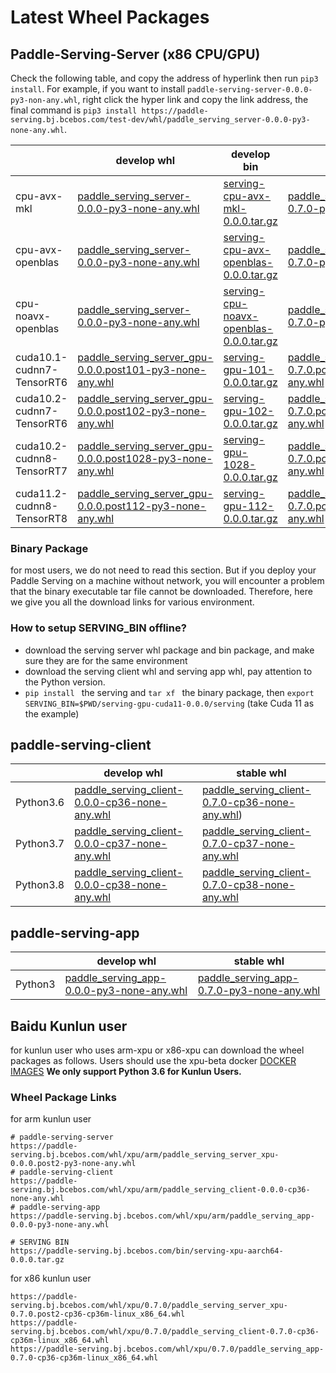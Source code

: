 # Latest Wheel Packages

## Paddle-Serving-Server (x86 CPU/GPU)

Check the following table, and copy the address of hyperlink then run `pip3 install`. For example, if you want to install `paddle-serving-server-0.0.0-py3-non-any.whl`, right click the hyper link and copy the link address, the final command is `pip3 install https://paddle-serving.bj.bcebos.com/test-dev/whl/paddle_serving_server-0.0.0-py3-none-any.whl`.

|                           | develop whl                                                                                                                                                              | develop bin                                                                                                                             | stable whl                                                                                                                                                               | stable bin                                                                                                                              |
|---------------------------|--------------------------------------------------------------------------------------------------------------------------------------------------------------------------|-----------------------------------------------------------------------------------------------------------------------------------------|--------------------------------------------------------------------------------------------------------------------------------------------------------------------------|-----------------------------------------------------------------------------------------------------------------------------------------|
| cpu-avx-mkl               | [paddle_serving_server-0.0.0-py3-none-any.whl ](https://paddle-serving.bj.bcebos.com/test-dev/whl/paddle_serving_server-0.0.0-py3-none-any.whl)                          | [serving-cpu-avx-mkl-0.0.0.tar.gz](https://paddle-serving.bj.bcebos.com/test-dev/bin/serving-cpu-avx-mkl-0.0.0.tar.gz)                  | [paddle_serving_server-0.7.0-py3-none-any.whl ](https://paddle-serving.bj.bcebos.com/test-dev/whl/paddle_serving_server-0.7.0-py3-none-any.whl)                          | [serving-cpu-avx-mkl-0.7.0.tar.gz](https://paddle-serving.bj.bcebos.com/test-dev/bin/serving-cpu-avx-mkl-0.7.0.tar.gz)                  |
| cpu-avx-openblas          | [paddle_serving_server-0.0.0-py3-none-any.whl ](https://paddle-serving.bj.bcebos.com/test-dev/whl/paddle_serving_server-0.0.0-py3-none-any.whl)                          | [serving-cpu-avx-openblas-0.0.0.tar.gz](https://paddle-serving.bj.bcebos.com/test-dev/bin/serving-cpu-avx-openblas-0.0.0.tar.gz)        | [paddle_serving_server-0.7.0-py3-none-any.whl ](https://paddle-serving.bj.bcebos.com/test-dev/whl/paddle_serving_server-0.7.0-py3-none-any.whl)                          | [serving-cpu-avx-openblas-0.7.0.tar.gz](https://paddle-serving.bj.bcebos.com/test-dev/bin/serving-cpu-avx-openblas-0.7.0.tar.gz)        |
| cpu-noavx-openblas        | [paddle_serving_server-0.0.0-py3-none-any.whl ](https://paddle-serving.bj.bcebos.com/test-dev/whl/paddle_serving_server-0.0.0-py3-none-any.whl)                          | [ serving-cpu-noavx-openblas-0.0.0.tar.gz ]( https://paddle-serving.bj.bcebos.com/test-dev/bin/serving-cpu-noavx-openblas-0.0.0.tar.gz) | [paddle_serving_server-0.7.0-py3-none-any.whl ](https://paddle-serving.bj.bcebos.com/test-dev/whl/paddle_serving_server-0.7.0-py3-none-any.whl)                          | [ serving-cpu-noavx-openblas-0.7.0.tar.gz ]( https://paddle-serving.bj.bcebos.com/test-dev/bin/serving-cpu-noavx-openblas-0.7.0.tar.gz) |
| cuda10.1-cudnn7-TensorRT6 | [paddle_serving_server_gpu-0.0.0.post101-py3-none-any.whl ](https://paddle-serving.bj.bcebos.com/test-dev/whl/paddle_serving_server_gpu-0.0.0.post101-py3-none-any.whl)  | [serving-gpu-101-0.0.0.tar.gz](https://paddle-serving.bj.bcebos.com/test-dev/bin/serving-gpu-101-0.0.0.tar.gz)                          | [paddle_serving_server_gpu-0.7.0.post101-py3-none-any.whl ](https://paddle-serving.bj.bcebos.com/test-dev/whl/paddle_serving_server_gpu-0.7.0.post101-py3-none-any.whl)  | [serving-gpu-101-0.7.0.tar.gz](https://paddle-serving.bj.bcebos.com/test-dev/bin/serving-gpu-101-0.7.0.tar.gz)                          |
| cuda10.2-cudnn7-TensorRT6 | [paddle_serving_server_gpu-0.0.0.post102-py3-none-any.whl ](https://paddle-serving.bj.bcebos.com/test-dev/whl/paddle_serving_server_gpu-0.0.0.post102-py3-none-any.whl)  | [serving-gpu-102-0.0.0.tar.gz](https://paddle-serving.bj.bcebos.com/test-dev/bin/serving-gpu-102-0.0.0.tar.gz)                          | [paddle_serving_server_gpu-0.7.0.post102-py3-none-any.whl ](https://paddle-serving.bj.bcebos.com/test-dev/whl/paddle_serving_server_gpu-0.7.0.post102-py3-none-any.whl)  | [serving-gpu-102-0.7.0.tar.gz](https://paddle-serving.bj.bcebos.com/test-dev/bin/serving-gpu-102-0.7.0.tar.gz)                          |
| cuda10.2-cudnn8-TensorRT7 | [paddle_serving_server_gpu-0.0.0.post1028-py3-none-any.whl ](https://paddle-serving.bj.bcebos.com/test-dev/whl/paddle_serving_server_gpu-0.0.0.post102-py3-none-any.whl) | [ serving-gpu-1028-0.0.0.tar.gz]( https://paddle-serving.bj.bcebos.com/test-dev/bin/serving-gpu-1028-0.0.0.tar.gz )                     | [paddle_serving_server_gpu-0.7.0.post1028-py3-none-any.whl ](https://paddle-serving.bj.bcebos.com/test-dev/whl/paddle_serving_server_gpu-0.7.0.post102-py3-none-any.whl) | [ serving-gpu-1028-0.7.0.tar.gz]( https://paddle-serving.bj.bcebos.com/test-dev/bin/serving-gpu-1028-0.7.0.tar.gz )                     |
| cuda11.2-cudnn8-TensorRT8 | [paddle_serving_server_gpu-0.0.0.post112-py3-none-any.whl ](https://paddle-serving.bj.bcebos.com/test-dev/whl/paddle_serving_server_gpu-0.0.0.post112-py3-none-any.whl) | [ serving-gpu-112-0.0.0.tar.gz]( https://paddle-serving.bj.bcebos.com/test-dev/bin/serving-gpu-112-0.0.0.tar.gz )                       | [paddle_serving_server_gpu-0.7.0.post112-py3-none-any.whl ](https://paddle-serving.bj.bcebos.com/test-dev/whl/paddle_serving_server_gpu-0.7.0.post112-py3-none-any.whl) | [ serving-gpu-112-0.7.0.tar.gz]( https://paddle-serving.bj.bcebos.com/test-dev/bin/serving-gpu-112-0.7.0.tar.gz )                       |

### Binary Package
for most users, we do not need to read this section. But if you deploy your Paddle Serving on a machine without network, you will encounter a problem that the binary executable tar file cannot be downloaded. Therefore, here we give you all the download links for various environment.

### How to setup SERVING_BIN offline?

- download the serving server whl package and bin package, and make sure they are for the same environment
- download the serving client whl and serving app whl, pay attention to the Python version.
- `pip install ` the serving and `tar xf ` the binary package, then `export SERVING_BIN=$PWD/serving-gpu-cuda11-0.0.0/serving` (take Cuda 11 as the example)

## paddle-serving-client 

|  | develop whl                                                                                                                                      | stable whl                                                                                                                                        |
|-----------------------|--------------------------------------------------------------------------------------------------------------------------------------------------|---------------------------------------------------------------------------------------------------------------------------------------------------|
| Python3.6             | [paddle_serving_client-0.0.0-cp36-none-any.whl](https://paddle-serving.bj.bcebos.com/test-dev/whl/paddle_serving_client-0.0.0-cp36-none-any.whl) | [paddle_serving_client-0.7.0-cp36-none-any.whl](https://paddle-serving.bj.bcebos.com/test-dev/whl/paddle_serving_client-0.7.0-cp36-none-any.whl)) |
| Python3.7             | [paddle_serving_client-0.0.0-cp37-none-any.whl](https://paddle-serving.bj.bcebos.com/test-dev/whl/paddle_serving_client-0.0.0-cp37-none-any.whl) | [paddle_serving_client-0.7.0-cp37-none-any.whl](https://paddle-serving.bj.bcebos.com/test-dev/whl/paddle_serving_client-0.7.0-cp37-none-any.whl)  |
| Python3.8             | [paddle_serving_client-0.0.0-cp38-none-any.whl](https://paddle-serving.bj.bcebos.com/test-dev/whl/paddle_serving_client-0.0.0-cp38-none-any.whl) | [paddle_serving_client-0.7.0-cp38-none-any.whl](https://paddle-serving.bj.bcebos.com/test-dev/whl/paddle_serving_client-0.7.0-cp38-none-any.whl)  |

## paddle-serving-app

|         | develop whl                                                                                                                              | stable whl                                                                                                                                  |
|---------|------------------------------------------------------------------------------------------------------------------------------------------|---------------------------------------------------------------------------------------------------------------------------------------------|
| Python3 | [paddle_serving_app-0.0.0-py3-none-any.whl](https://paddle-serving.bj.bcebos.com/test-dev/whl/paddle_serving_app-0.0.0-py3-none-any.whl) | [ paddle_serving_app-0.7.0-py3-none-any.whl ]( https://paddle-serving.bj.bcebos.com/test-dev/whl/paddle_serving_app-0.7.0-py3-none-any.whl) |


## Baidu Kunlun user
for kunlun user who uses arm-xpu or x86-xpu can download the wheel packages as follows. Users should use the xpu-beta docker [DOCKER IMAGES](./Docker_Images_CN.md) 
**We only support Python 3.6 for Kunlun Users.**

### Wheel Package Links

for arm kunlun user
```
# paddle-serving-server
https://paddle-serving.bj.bcebos.com/whl/xpu/arm/paddle_serving_server_xpu-0.0.0.post2-py3-none-any.whl
# paddle-serving-client
https://paddle-serving.bj.bcebos.com/whl/xpu/arm/paddle_serving_client-0.0.0-cp36-none-any.whl
# paddle-serving-app
https://paddle-serving.bj.bcebos.com/whl/xpu/arm/paddle_serving_app-0.0.0-py3-none-any.whl

# SERVING BIN
https://paddle-serving.bj.bcebos.com/bin/serving-xpu-aarch64-0.0.0.tar.gz
```
 
for x86 kunlun user
``` 
https://paddle-serving.bj.bcebos.com/whl/xpu/0.7.0/paddle_serving_server_xpu-0.7.0.post2-cp36-cp36m-linux_x86_64.whl
https://paddle-serving.bj.bcebos.com/whl/xpu/0.7.0/paddle_serving_client-0.7.0-cp36-cp36m-linux_x86_64.whl
https://paddle-serving.bj.bcebos.com/whl/xpu/0.7.0/paddle_serving_app-0.7.0-cp36-cp36m-linux_x86_64.whl
```


